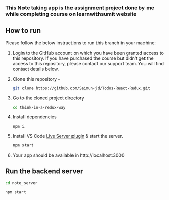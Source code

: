 ### This Note taking app is the assignment project done by me while completing course on learnwithsumit website

<!-- HOW TO RUN -->

## How to run

Please follow the below instructions to run this branch in your machine:

1. Login to the GitHub account on which you have been granted access to this repository. If you have purchased the course but didn't get the access to this repository, please contact our support team. You will find contact details below.

2. Clone this repository -
   ```sh
   git clone https://github.com/Saimun-jd/Todos-React-Redux.git
   ```
3. Go to the cloned project directory
   ```sh
   cd think-in-a-redux-way
   ```
4. Install dependencies
   ```sh
   npm i
   ```
5. Install VS Code [Live Server plugin](https://marketplace.visualstudio.com/items?itemName=ritwickdey.LiveServer) & start the server.
   ```sh
   npm start
   ```
6. Your app should be available in http://localhost:3000

## Run the backend server

```sh
cd note_server
```
```sh
npm start
```